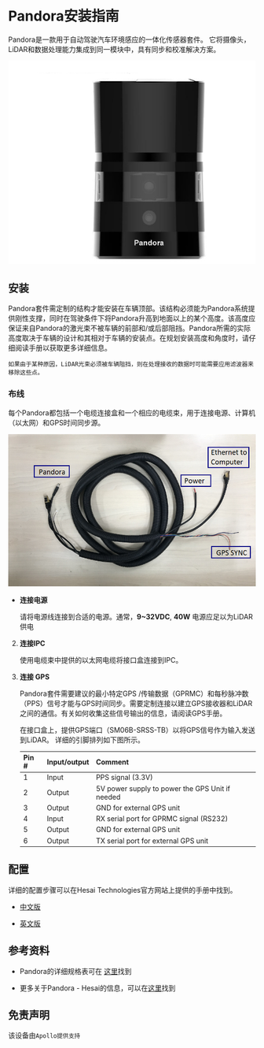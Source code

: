 # Pandora安装指南

Pandora是一款用于自动驾驶汽车环境感应的一体化传感器套件。 它将摄像头，LiDAR和数据处理能力集成到同一模块中，具有同步和校准解决方案。

![lidar_image](images/hesai_pandora.png)

## 安装

Pandora套件需定制的结构才能安装在车辆顶部。该结构必须能为Pandora系统提供刚性支撑，同时在驾驶条件下将Pandora升高到地面以上的某个高度。该高度应保证来自Pandora的激光束不被车辆的前部和/或后部阻挡。Pandora所需的实际高度取决于车辆的设计和其相对于车辆的安装点。在规划安装高度和角度时，请仔细阅读手册以获取更多详细信息。

```
如果由于某种原因，LiDAR光束必须被车辆阻挡，则在处理接收的数据时可能需要应用滤波器来移除这些点。
```

### 布线

每个Pandora都包括一个电缆连接盒和一个相应的电缆束，用于连接电源、计算机（以太网）和GPS时间同步源。

![LiDAR_Cable](images/pandora_cable.png)

* **连接电源**

   请将电源线连接到合适的电源。通常，**9~32VDC**, **40W** 电源应足以为LiDAR供电

2. **连接IPC**

    使用电缆束中提供的以太网电缆将接口盒连接到IPC。

3. **连接 GPS**

   Pandora套件需要建议的最小特定GPS /传输数据（GPRMC）和每秒脉冲数（PPS）信号才能与GPS时间同步。需要定制连接以建立GPS接收器和LiDAR之间的通信。有关如何收集这些信号输出的信息，请阅读GPS手册。  

   在接口盒上，提供GPS端口（SM06B-SRSS-TB）以将GPS信号作为输入发送到LiDAR。 详细的引脚排列如下图所示。
    
   | Pin # | Input/output | Comment                                         |
   | ----- | ------------ | ----------------------------------------------- |
   | 1     | Input        | PPS signal (3.3V)                               |
   | 2     | Output       | 5V power supply to power the GPS Unit if needed |
   | 3     | Output       | GND for external GPS unit                       |
   | 4     | Input        | RX serial port for GPRMC signal (RS232)         |
   | 5     | Output       | GND for external GPS unit                       |
   | 6     | Output       | TX serial port for external GPS unit            |

## 配置

详细的配置步骤可以在Hesai Technologies官方网站上提供的手册中找到。

* [中文版](https://hsdown.blob.core.chinacloudapi.cn/upload/Pandar40%2040%E7%BA%BF%E6%9C%BA%E6%A2%B0%E5%BC%8F%E6%BF%80%E5%85%89%E9%9B%B7%E8%BE%BE%20%E4%BD%BF%E7%94%A8%E8%AF%B4%E6%98%8E%E4%B9%A6.pdf)

* [英文版](https://drive.google.com/file/d/1THtxhlrzmyVpV_IZufRsYUBudmHTd8Ge/view)

## 参考资料

* Pandora的详细规格表可在 [这里](http://www.hesaitech.com/en/pandora.html)找到

* 更多关于Pandora - Hesai的信息，可以在[这里](https://drive.google.com/file/d/1THtxhlrzmyVpV_IZufRsYUBudmHTd8Ge/view)找到

## 免责声明

该设备由`Apollo提供支持`

